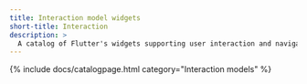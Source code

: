 ```yaml
---
title: Interaction model widgets
short-title: Interaction
description: > 
  A catalog of Flutter's widgets supporting user interaction and navigation.
---
```


{% include docs/catalogpage.html category="Interaction models" %}
